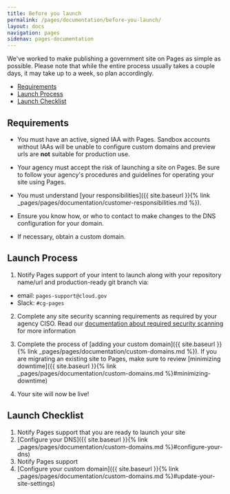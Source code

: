 ```yaml
---
title: Before you launch
permalink: /pages/documentation/before-you-launch/
layout: docs
navigation: pages
sidenav: pages-documentation
---
```


We've worked to make publishing a government site on Pages as simple as possible. Please note that while the entire process usually takes a couple days, it may take up to a week, so plan accordingly.

- [Requirements](#requirements)
- [Launch Process](#launch-process)
- [Launch Checklist](#launch-checklist)

## Requirements
- You must have an active, signed IAA with Pages. Sandbox accounts without IAAs will be unable to configure custom domains and preview urls are **not** suitable for production use.

- Your agency must accept the risk of launching a site on Pages. Be sure to follow your agency's procedures and guidelines for operating your site using Pages.

- You must understand [your responsibilities]({{ site.baseurl }}{% link _pages/pages/documentation/customer-responsibilities.md %}).

- Ensure you know how, or who to contact to make changes to the DNS configuration for your domain.

- If necessary, obtain a custom domain.

## Launch Process
1. Notify Pages support of your intent to launch along with your repository name/url and production-ready git branch via:
- email: `pages-support@cloud.gov`
- Slack: `#cg-pages`

2. Complete any site security scanning requirements as required by your agency CISO. Read our [documentation about required security scanning]({{site.baseurl}}/pages/documentation/external-tools-and-resources/#scanning-tools) for more information

3. Complete the process of [adding your custom domain]({{ site.baseurl }}{% link _pages/pages/documentation/custom-domains.md %}). If you are migrating an existing site to Pages, make sure to review [minimizing downtime]({{ site.baseurl }}{% link _pages/pages/documentation/custom-domains.md %}#minimizing-downtime)

4. Your site will now be live!

## Launch Checklist

1. Notify Pages support that you are ready to launch your site
2. [Configure your DNS]({{ site.baseurl }}{% link _pages/pages/documentation/custom-domains.md %}#configure-your-dns)
3. Notify Pages support
4. [Configure your custom domain]({{ site.baseurl }}{% link _pages/pages/documentation/custom-domains.md %}#update-your-site-settings)